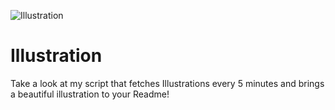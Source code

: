 ![Illustration](https://i.redd.it/pxbcqq4likqb1.jpg?width=100&height=100)

# Illustration
Take a look at my script that fetches Illustrations every 5 minutes and brings a beautiful illustration to your Readme!